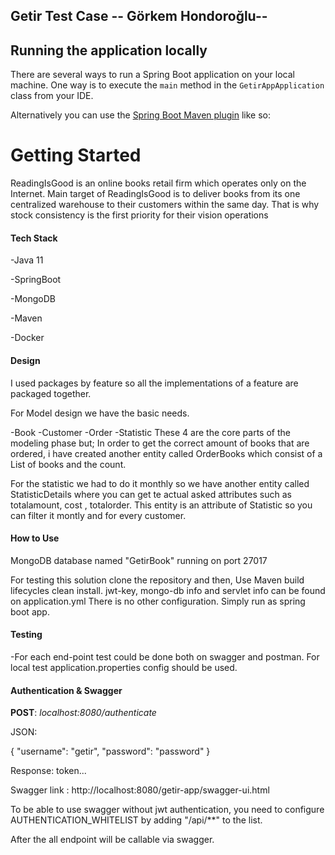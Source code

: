 ## Getir Test Case -- Görkem Hondoroğlu--


## Running the application locally

There are several ways to run a Spring Boot application on your local machine. One way is to execute the `main` method in the `GetirAppApplication` class from your IDE.

Alternatively you can use the [Spring Boot Maven plugin](https://docs.spring.io/spring-boot/docs/current/reference/html/build-tool-plugins-maven-plugin.html) like so:


# Getting Started 
ReadingIsGood is an online books retail firm which operates only on the Internet. Main
target of ReadingIsGood is to deliver books from its one centralized warehouse to their
customers within the same day. That is why stock consistency is the first priority for their
vision operations

#### Tech Stack
-Java 11

-SpringBoot

-MongoDB

-Maven

-Docker

#### Design

I used packages by feature so all the implementations of a feature are packaged together.

For Model design we have the basic needs.

-Book
-Customer
-Order
-Statistic 
These 4 are the core parts of the modeling phase but;
In order to get the correct amount of books that are ordered,
i have created another entity called OrderBooks which consist of a List of books and the count. 

For the statistic we had to do it monthly so we have another entity called StatisticDetails where you can get te actual
asked attributes such as totalamount, cost , totalorder. This entity is an attribute of 
Statistic so you can filter it montly and for every customer. 


#### How to Use
MongoDB database named "GetirBook" running on port 27017

For testing this solution clone the repository and then,
Use Maven build lifecycles clean install.
jwt-key, mongo-db info and servlet info can be found on application.yml
There is no other configuration. Simply run as spring boot app.

 
#### Testing
-For each end-point test could be done both on swagger and postman. For local test application.properties config should be used.

#### Authentication & Swagger

**POST**: *localhost:8080/authenticate*

JSON:

{
"username": "getir",
"password": "password"
}

Response: token...

Swagger link : http://localhost:8080/getir-app/swagger-ui.html

To be able to use swagger without jwt authentication, you need to configure AUTHENTICATION_WHITELIST by 
adding       "/api/**" to the list. 

After the all endpoint will be callable via swagger.





